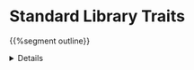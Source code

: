# Standard Library Traits

{{%segment outline}}

<details>

As with the standard library types, spend time reviewing the documentation for
each trait.

This section is long. Take a break midway through.

</details>
